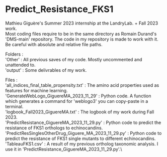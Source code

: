 # Predict_Resistance_FKS1
Mathieu Giguère's Summer 2023 internship at the LandryLab. + Fall 2023 work.\
Most coding files require to be in the same directory as Romain Durand's 'DMS-main' repository. The code in my repository is made to work with it. Be careful with absolute and relative file paths.

Folders :\
'Other' : All previous saves of my code. Mostly uncommented and unattended to.\
'output' : Some delivrables of my work.

Files :\
'all_indices_final_table_propensity.txt' : The amino acid properties used as features for machine learning.\
'GenerateWebLogo_GiguereMA_2023_11_29' : Python code. A function which generates a command for 'weblogo3' you can copy-paste in a terminal.\
'logbook_Fall2023_GiguereMA.txt' : The logbook of my work during Fall 2023.\
'PredictResistance_GiguereMA_2023_11_29.py' : Python code to predict the resistance of FKS1 orthologs to echinocandins.\
'PredictResSinglesOtherDrug_Giguere_MA_2023_11_29.py' : Python code to predict the resistance of FKS1 single mutants to different echinocandins.\
'TableauFKS1.csv' : A result of my previous ortholog taxonomic analysis. I use it in 'PredictResistance_GiguereMA_2023_11_29.py'.\
